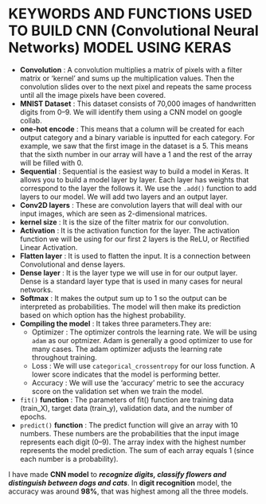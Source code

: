 # KEYWORDS AND FUNCTIONS USED TO BUILD CNN (Convolutional Neural Networks) MODEL USING KERAS

- **Convolution** : A convolution multiplies a matrix of pixels with a filter matrix or ‘kernel’ and sums up the multiplication values. Then the convolution slides over to the next pixel and repeats the same process until all the image pixels have been covered.
- **MNIST Dataset** : This dataset consists of 70,000 images of handwritten digits from 0–9. We will identify them using a CNN model on google collab.
- **one-hot encode** : This means that a column will be created for each output category and a binary variable is inputted for each category. For example, we saw that the first image in the dataset is a 5. This means that the sixth number in our array will have a 1 and the rest of the array will be filled with 0.
- **Sequential** : Sequential is the easiest way to build a model in Keras. It allows you to build a model layer by layer. Each layer has weights that correspond to the layer the follows it. We use the `.add()` function to add layers to our model. We will add two layers and an output layer.
- **Conv2D layers** : These are convolution layers that will deal with our input images, which are seen as 2-dimensional matrices.
- **kernel size** : It is the size of the filter matrix for our convolution.
- **Activation** : It is the activation function for the layer. The activation function we will be using for our first 2 layers is the ReLU, or Rectified Linear Activation.
- **Flatten layer** : It is used to flatten the input. It is a connection between Convolutional and dense layers.
- **Dense layer** : It is the layer type we will use in for our output layer. Dense is a standard layer type that is used in many cases for neural networks.
- **Softmax** : It makes the output sum up to 1 so the output can be interpreted as probabilities. The model will then make its prediction based on which option has the highest probability.
- **Compiling the model** : It takes three parameters.They are:
     - Optimizer : The optimizer controls the learning rate. We will be using `adam` as our optmizer. Adam is generally a good optimizer to use for many cases. The adam optimizer adjusts the learning rate throughout training.
     - Loss : We will use `categorical_crossentropy` for our loss function. A lower score indicates that the model is performing better.
     - Accuracy : We will use the ‘accuracy’ metric to see the accuracy score on the validation set when we train the model.
- `fit()` **function** : The parameters of fit() function are training data (train_X), target data (train_y), validation data, and the number of  epochs.
- `predict()` **function** :  The predict function will give an array with 10 numbers. These numbers are the probabilities that the input image represents each digit (0–9). The array index with the highest number represents the model prediction. The sum of each array equals 1 (since each number is a probability). 

I have made **CNN model** to ***recognize digits, classify flowers and distinguish between dogs and cats***. In **digit recognition** model, the accuracy was around **98%**, that was highest among all the three models. 
